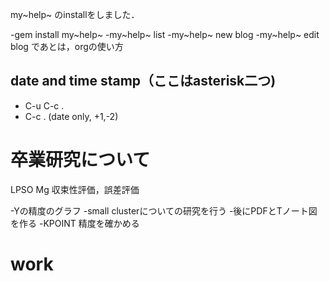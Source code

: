 my~help~ のinstallをしました．

-gem install my~help~ -my~help~ list -my~help~ new blog -my~help~ edit
blog であとは，orgの使い方

date and time stamp（ここはasterisk二つ)
----------------------------------------

-   C-u C-c .
-   C-c . (date only, +1,-2)

卒業研究について
================

LPSO Mg 収束性評価，誤差評価

-Yの精度のグラフ -small clusterについての研究を行う
-後にPDFとTノート図を作る -KPOINT 精度を確かめる

work
====

